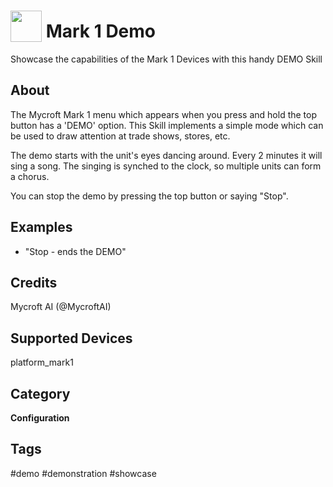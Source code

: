 # <img src='https://rawgithub.com/FortAwesome/Font-Awesome/master/advanced-options/raw-svg/solid/chalkboard-teacher.svg ' card_color='#22a7f0' width='50' height='50' style='vertical-align:bottom'/> Mark 1 Demo
Showcase the capabilities of the Mark 1 Devices with this handy DEMO Skill

## About 
The Mycroft Mark 1 menu which appears when you press and hold the top button
has a 'DEMO' option.  This Skill implements a simple mode which can be used
to draw attention at trade shows, stores, etc.

The demo starts with the unit's eyes dancing around.  Every 2 minutes it will
sing a song.  The singing is synched to the clock, so multiple units can form
a chorus.

You can stop the demo by pressing the top button or saying "Stop".

## Examples 
* "Stop - ends the DEMO"

## Credits 
Mycroft AI (@MycroftAI)

## Supported Devices 
platform_mark1 

## Category
**Configuration**

## Tags
#demo
#demonstration
#showcase

